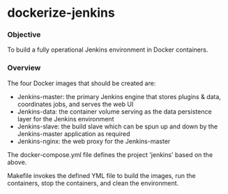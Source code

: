 # dockerize-jenkins

### Objective
To build a  fully operational Jenkins environment in Docker containers.

### Overview
The four Docker images that should be created are:
  - Jenkins-master: the primary Jenkins engine that stores plugins & data, coordinates jobs, and serves the web UI
  - Jenkins-data: the container volume serving as the data persistence layer for the Jenkins environment
  - Jenkins-slave: the build slave which can be spun up and down by the Jenkins-master application as required
  - Jenkins-nginx: the web proxy for the Jenkins-master
  
  The docker-compose.yml file defines the project 'jenkins' based on the above.
  
  Makefile invokes the defined YML file to build the images, run the containers, stop the containers, and clean the environment.
